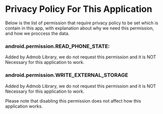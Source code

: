 # Privacy Policy For This Application






Below is the list of permission that require privacy policy to be set which is contain in this app, with explanation about why we need this permission, and how we proccess the data.


### android.permission.READ_PHONE_STATE:

Added by Admob Library, we do not request this permission and it is NOT Necessary for this application to work.


### android.permission.WRITE_EXTERNAL_STORAGE


Added by Admob Library, we do not request this permission and it is NOT Necessary for this application to work.



Please note that disabling this permission does not affect how this application works.
